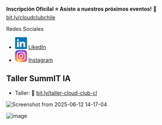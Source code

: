**Inscripción Oficilal ⭐ Asiste a nuestros próximos eventos!** 🔗 [bit.ly/cloudclubchile](bit.ly/cloudclubchile)

Redes Sociales
- ![image](https://github.com/CLorant/readme-social-icons/raw/main/small/filled/linkedin.svg) [LikedIn](https://www.linkedin.com/company/103078216/)
- ![image](https://github.com/CLorant/readme-social-icons/blob/main/small/filled/instagram.svg) [Instagram](https://www.instagram.com/cloudclubchile/)

## Taller SummIT IA
- Taller: 🔗 [bit.ly/taller-cloud-club-cl](bit.ly/taller-cloud-club-cl)
   
![Screenshot from 2025-06-12 14-17-04](https://github.com/user-attachments/assets/0c1b7d12-debb-4cf2-9db1-eb7409b8e27c)

![image](https://github.com/user-attachments/assets/86164702-104e-44bd-b5da-1af5ed973c14)
